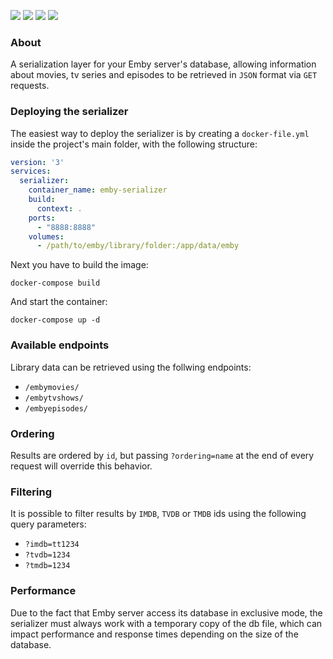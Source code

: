 ![](https://img.shields.io/badge/embyserver-4.6.6-darkcyan)
![](https://img.shields.io/badge/Django-3.2-darkcyan)
![](https://img.shields.io/badge/Python-3.8+-darkcyan)
![](https://img.shields.io/badge/djangorestframework-3.12-darkcyan)

### About

A serialization layer for your Emby server's database, allowing information about movies, tv series and episodes to be
retrieved in `JSON` format via `GET` requests.

### Deploying the serializer

The easiest way to deploy the serializer is by creating a `docker-file.yml` inside the project's main folder, with the
following structure:

```yaml
version: '3'
services:
  serializer:
    container_name: emby-serializer
    build:
      context: .
    ports:
      - "8888:8888"
    volumes:
      - /path/to/emby/library/folder:/app/data/emby
```

Next you have to build the image:
```shell
docker-compose build
```

And start the container:
```shell
docker-compose up -d
```

### Available endpoints

Library data can be retrieved using the follwing endpoints:

* `/embymovies/`
* `/embytvshows/`
* `/embyepisodes/`

### Ordering

Results are ordered by `id`, but passing `?ordering=name` at the end of every request will override this behavior.

### Filtering

It is possible to filter results by `IMDB`, `TVDB` or `TMDB` ids using the following query parameters:

* `?imdb=tt1234`
* `?tvdb=1234`
* `?tmdb=1234`

### Performance

Due to the fact that Emby server access its database in exclusive mode, the serializer must always work with a
temporary copy of the db file, which can impact performance and response times depending on the size of the database.